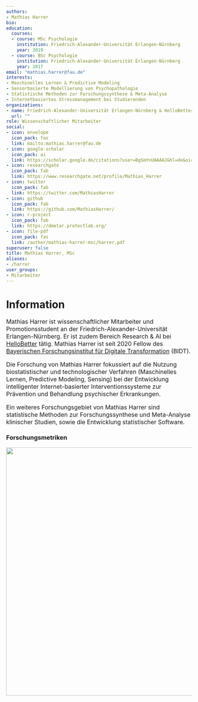 ```yaml
---
authors:
- Mathias Harrer
bio:
education:
  courses:
  - course: MSc Psychologie
    institution: Friedrich-Alexander-Universität Erlangen-Nürnberg
    year: 2019
  - course: BSc Psychologie
    institution: Friedrich-Alexander-Universität Erlangen-Nürnberg
    year: 2017
email: "mathias.harrer@fau.de"
interests:
- Maschinelles Lernen & Predictive Modeling
- Sensorbasierte Modellierung von Psychopathologie
- Statistische Methoden zur Forschungssynthese & Meta-Analyse
- Internetbasiertes Stressmanagement bei Studierenden
organizations:
- name: Friedrich-Alexander-Universität Erlangen-Nürnberg & HelloBetter
  url: ""
role: Wissenschaftlicher Mitarbeiter
social:
- icon: envelope
  icon_pack: fas
  link: mailto:mathias.harrer@fau.de
- icon: google-scholar
  icon_pack: ai
  link: https://scholar.google.de/citations?user=BgSmYnUAAAAJ&hl=de&oi=ao
- icon: researchgate
  icon_pack: fab
  link: https://www.researchgate.net/profile/Mathias_Harrer
- icon: twitter
  icon_pack: fab
  link: https://twitter.com/MathiasHarrer
- icon: github
  icon_pack: fab
  link: https://github.com/MathiasHarrer/
- icon: r-project
  icon_pack: fab
  link: https://dmetar.protectlab.org/
- icon: file-pdf
  icon_pack: fas
  link: /author/mathias-harrer-msc/harrer.pdf
superuser: false
title: Mathias Harrer, MSc
aliases:
- /harrer
user_groups:
- Mitarbeiter
---
```


# Information

<font size="3">

Mathias Harrer ist wissenschaftlicher Mitarbeiter und Promotionsstudent an der Friedrich-Alexander-Universität Erlangen-Nürnberg.
Er ist zudem Bereich Research & AI bei [HelloBetter](https://www.hellobetter.de) tätig. Mathias Harrer ist seit 2020 Fellow des
[Bayerischen Forschungsinstitut für Digitale Transformation](https://www.bidt.digital/) (BIDT).

Die Forschung von Mathias Harrer fokussiert auf die Nutzung biostatistischer und technologischer Verfahren (Maschinelles Lernen, Predictive Modeling, Sensing)
bei der Entwicklung intelligenter Internet-basierter Interventionssysteme zur Prävention und Behandlung psychischer Erkrankungen.

Ein weiteres Forschungsgebiet von Mathias Harrer sind statistische Methoden zur Forschungssynthese und Meta-Analyse klinischer Studien,
sowie die Entwicklung statistischer Software.

</font>


### Forschungsmetriken

<img src="/de/authors/harrer/_index_files/figure-html/metric-1.png" width="672" />

